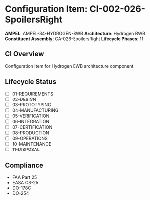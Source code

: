 # Configuration Item: CI-002-026-SpoilersRight

**AMPEL**: AMPEL-34-HYDROGEN-BWB
**Architecture**: Hydrogen BWB
**Constituent Assembly**: CA-026-SpoilersRight
**Lifecycle Phases**: 11

## CI Overview
Configuration Item for Hydrogen BWB architecture component.

## Lifecycle Status
- [ ] 01-REQUIREMENTS
- [ ] 02-DESIGN
- [ ] 03-PROTOTYPING
- [ ] 04-MANUFACTURING
- [ ] 05-VERIFICATION
- [ ] 06-INTEGRATION
- [ ] 07-CERTIFICATION
- [ ] 08-PRODUCTION
- [ ] 09-OPERATIONS
- [ ] 10-MAINTENANCE
- [ ] 11-DISPOSAL

## Compliance
- FAA Part 25
- EASA CS-25
- DO-178C
- DO-254
